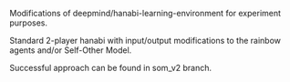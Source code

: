 Modifications of deepmind/hanabi-learning-environment for experiment purposes.

Standard 2-player hanabi with input/output modifications to the rainbow agents and/or Self-Other Model.

Successful approach can be found in som_v2 branch.
